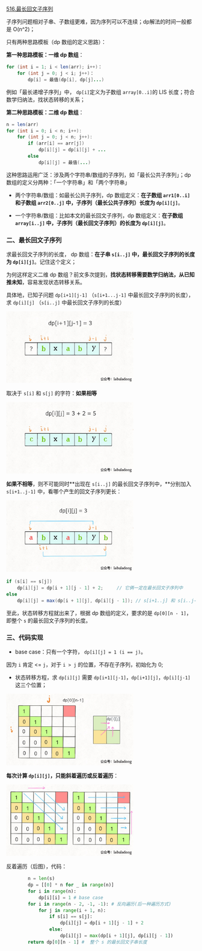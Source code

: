 [516.最长回文子序列](https://leetcode-cn.com/problems/longest-palindromic-subsequence)

子序列问题相对子串、子数组更难，因为序列可以不连续；dp解法的时间一般都是 O(n^2)；

只有两种思路模板（dp 数组的定义思路）：

**第一种思路模板：一维 dp 数组**：

```java
for (int i = 1; i < len(arr); i++)：
    for (int j = 0; j < i; j++)：
        dp[i] = 最值(dp[i], dp[j]...)
```

例如「最长递增子序列」中， `dp[i]`定义为子数组 `array[0..i]`的 LIS 长度；符合数学归纳法，找状态转移的关系；

**第二种思路模板：二维 dp 数组**：

```java
n = len(arr)
for (int i = 0; i < n; i++):
    for (int j = 0; j < n; j++):
        if (arr[i] == arr[j]) 
            dp[i][j] = dp[i][j] + ...
        else
            dp[i][j] = 最值(...)
```

这种思路运用广泛：涉及两个字符串/数组的子序列，如「最长公共子序列」；dp 数组的定义分两种：「一个字符串」和「两个字符串」

- 两个字符串/数组：如最长公共子序列，dp 数组定义：**在子数组 `arr1[0..i]` 和子数组 `arr2[0..j]` 中，子序列（最长公共子序列）长度为 `dp[i][j]`**。

- 一个字符串/数组：比如本文的最长回文子序列，dp 数组定义：**在子数组 `array[i..j]` 中，子序列（最长回文子序列）的长度为 `dp[i][j]`**。

### 二、最长回文子序列

求最长回文子序列的长度， dp 数组：**在子串 `s[i..j]` 中，最长回文子序列的长度为 `dp[i][j]`**。记住这个定义；

为何这样定义二维 dp 数组？前文多次提到，**找状态转移需要数学归纳法，从已知推未知**，容易发现状态转移关系。

具体地，已知子问题 `dp[i+1][j-1]` （`s[i+1...j-1]` 中最长回文子序列的长度），求 `dp[i][j]` （`s[i..j]` 中最长回文子序列的长度）

<img src="../pictures/最长回文子序列/1.jpg" style="zoom: 33%;" />

取决于 `s[i]` 和 `s[j]` 的字符：**如果相等**

<img src="../pictures/最长回文子序列/2.jpg" style="zoom:33%;" />

**如果不相等**，则不可能同时**出现在 `s[i..j]` 的最长回文子序列中，**分别加入 `s[i+1..j-1]` 中，看哪个产生的回文子序列更长：

<img src="../pictures/最长回文子序列/3.jpg" style="zoom:33%;" />

```java
if (s[i] == s[j])
    dp[i][j] = dp[i + 1][j - 1] + 2;     // 它俩一定在最长回文子序列中
else
    dp[i][j] = max(dp[i + 1][j], dp[i][j - 1]); // s[i+1..j] 和 s[i..j-1] 谁的回文子序列更长？
```

至此，状态转移方程就出来了，根据 dp 数组的定义，要求的是 `dp[0][n - 1]`，即整个 `s` 的最长回文子序列的长度。

### 三、代码实现

- base case：只有一个字符， `dp[i][j] = 1 (i == j)`。

因为 `i` 肯定 <= `j`，对于 `i > j` 的位置，不存在子序列，初始化为 0;

- 状态转移方程，求 `dp[i][j]` 需要 `dp[i+1][j-1]`，`dp[i+1][j]`，`dp[i][j-1]` 这三个位置；

<img src="../pictures/最长回文子序列/4.jpg" style="zoom:33%;" />

**每次计算 `dp[i][j]`，只能斜着遍历或反着遍历**：

<img src="../pictures/最长回文子序列/5.jpg" style="zoom:33%;" />

反着遍历（后图），代码：

```python
        n = len(s)
        dp = [[0] * n for _ in range(n)]
        for i in range(n):
            dp[i][i] = 1 # base case 
        for i in range(n - 2, -1, -1): # 反向遍历(后一种遍历方式)
            for j in range(i + 1, n):
                if s[i] == s[j]:
                    dp[i][j] = dp[i + 1][j - 1] + 2
                else:
                    dp[i][j] = max(dp[i + 1][j], dp[i][j - 1])
        return dp[0][n - 1] #  整个 s 的最长回文子串长度
```

